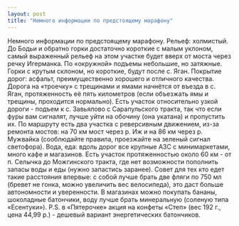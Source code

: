 ```yaml
---
layout: post
title: "Немного информации по предстоящему марафону"
---
```

Немного информации по предстоящему марафону.
Рельеф: холмистый. До Бодьи и обратно горки достаточно короткие с малым уклоном, самый выраженный рельеф на этом участке будет вверх от моста через речку Игерманка. По «окружной» подъемы небольшие, но затяжные. Горки с крутым склоном, но короткие, будут после с. Яган.
Покрытие дорог: асфальт, преимущественно хорошего и отличного качества. Дорога на «троечку» с трещинами и ямами начнётся от въезда в с. Яган, протяженность её пять километров (если объезжать ямы и трещины, проходится нормально). Есть участок относительно узкой дороги - подъем к с. Завьялово с Сарапульского тракта, так что если фуры вам сигналят, лучше уйти на обочину (она укатана) и пропустить их. По маршруту есть два участка с реверсивным движением, из-за ремонта мостов: на 70 км мост через р. Иж и на 86 км через р. Мужвайка (сооблюдайте правила, проезжайте на зеленый сигнал светофора).
Вода, еда: вдоль дорог все крупные АЗС с минимаркетами, много кафе и магазинов. Есть участок протяженностью около 60 км - от п. Селычка до Можгинского тракта, где нет возможности пополнить запасы воды и еды (нужно запастись заранее). Совет для тех кто едет такие расстояния впервые: с собой лучше брать две фляги по 750 мл (бревет не гонка, можно увеличить вес велосипеда), это даст больше автономности и уверенности. В магазинах можно покупать бананы, шоколадные батончики, воду лучше брать минеральную (соленую типа «Есентуки»). P.S. в «Пятерочке» акция на конфеты «Степ» (вес 192 г., цена 44,99 р.) - дешевый вариант энергетических батончиков.
